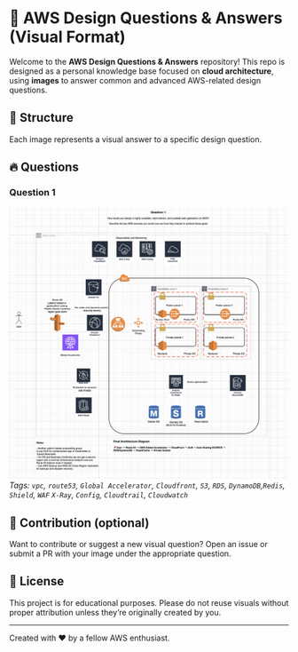 # 🧠 AWS Design Questions & Answers (Visual Format)

Welcome to the **AWS Design Questions & Answers** repository!
This repo is designed as a personal knowledge base focused on **cloud architecture**, using **images** to answer common and advanced AWS-related design questions.

## 📁 Structure
Each image represents a visual answer to a specific design question.

## 🔥 Questions
### Question 1
![Question 1](questions/question1.png)
*Tags: `vpc`, `route53`, `Global Accelerator`, `Cloudfront`, `S3`, `RDS`, `DynamoDB`,`Redis`, `Shield`, `WAF` `X-Ray`, `Config`, `Cloudtrail`, `Cloudwatch`*

## 🚀 Contribution (optional)

Want to contribute or suggest a new visual question?
Open an issue or submit a PR with your image under the appropriate question.

## 📌 License

This project is for educational purposes. Please do not reuse visuals without proper attribution unless they’re originally created by you.

---
Created with ❤️ by a fellow AWS enthusiast.